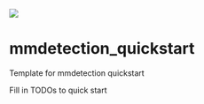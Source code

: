 ![](https://img.shields.io/badge/Under-Construction-red)
# mmdetection_quickstart
Template for mmdetection quickstart

Fill in TODOs to quick start
